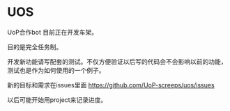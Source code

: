 # UOS
UoP合作bot
目前正在开发车架。

目的是完全任务制。

开发新功能请写配套的测试。不仅方便验证以后写的代码会不会影响以前的功能，测试也是作为如何使用的一个例子。

新的目标和需求在issues里面
<https://github.com/UoP-screeps/uos/issues>

以后可能开始用project来记录进度。
